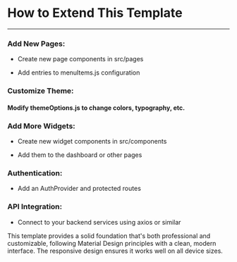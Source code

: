 # How to Extend This Template
___


### Add New Pages:

* Create new page components in src/pages

* Add entries to menuItems.js configuration

### Customize Theme:

#### Modify themeOptions.js to change colors, typography, etc.

### Add More Widgets:

* Create new widget components in src/components

* Add them to the dashboard or other pages
### Authentication:

* Add an AuthProvider and protected routes

### API Integration:

* Connect to your backend services using axios or similar

This template provides a solid foundation that's both professional and customizable, following Material Design principles with a clean, modern interface. The responsive design ensures it works well on all device sizes.
